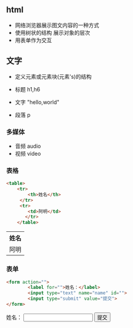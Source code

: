 ## html

- 网络浏览器展示图文内容的一种方式
- 使用树状的结构 展示对象的层次
- 用表单作为交互

## 文字
- 定义元素或元素块(元素's)的结构

- 标题 h1,h6
- 文字 "hello,world"
- 段落 p


### 多媒体

- 音频 audio
-  视频 video
### 表格

```html
<table>
    <tr>
        <th>姓名</th>
     </tr>
     <tr>
        <td>阿明</td>
       </tr>
    </table>
```

<table>
    <tr>
        <th>姓名</th>
     </tr>
     <tr>
        <td>阿明</td>
       </tr>
    </table>

### 表单

```html
<form action="">
        <label for="">姓名：</label>
        <input type="text" name="name" id="">
        <input type="submit" value="提交">
</form>
```

<form action="">
        <label for="">姓名：</label>
        <input type="text" name="name" id="">
        <input type="submit" value="提交">
</form>